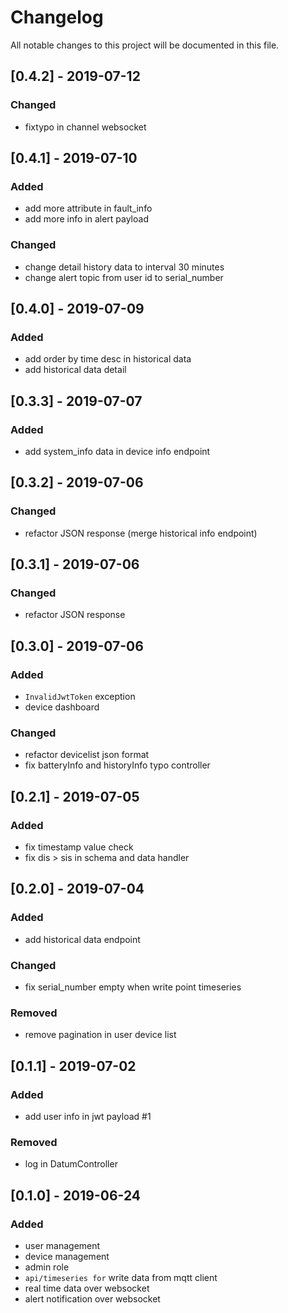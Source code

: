 # Changelog
All notable changes to this project will be documented in this file.

## [0.4.2] - 2019-07-12
### Changed
- fixtypo in channel websocket

## [0.4.1] - 2019-07-10
### Added
- add more attribute in fault_info
- add more info in alert payload

### Changed
- change detail history data to interval 30 minutes
- change alert topic from user id to serial_number

## [0.4.0] - 2019-07-09
### Added
- add order by time desc in historical data
- add historical data detail

## [0.3.3] - 2019-07-07
### Added
- add system_info data in device info endpoint

## [0.3.2] - 2019-07-06
### Changed
- refactor JSON response (merge historical info endpoint)

## [0.3.1] - 2019-07-06
### Changed
- refactor JSON response

## [0.3.0] - 2019-07-06
### Added
- `InvalidJwtToken` exception
- device dashboard

### Changed
- refactor devicelist json format
- fix batteryInfo and historyInfo typo controller

## [0.2.1] - 2019-07-05
### Added
- fix timestamp value check
- fix dis > sis in schema and data handler

## [0.2.0] - 2019-07-04
### Added
- add historical data endpoint

### Changed
- fix serial_number empty when write point timeseries

### Removed
- remove pagination in user device list

## [0.1.1] - 2019-07-02
### Added
- add user info in jwt payload #1

### Removed
- log in DatumController

## [0.1.0] - 2019-06-24
### Added
- user management
- device management
- admin role
- `api/timeseries for` write data from mqtt client
- real time data over websocket
- alert notification over websocket

